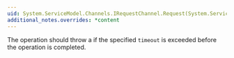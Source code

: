 ```yaml
---
uid: System.ServiceModel.Channels.IRequestChannel.Request(System.ServiceModel.Channels.Message,System.TimeSpan)
additional_notes.overrides: *content
---
```


<p>The operation should throw a <xref href="System.TimeoutException"></xref> if the specified <code>timeout</code> is exceeded before the operation is completed.</p>


